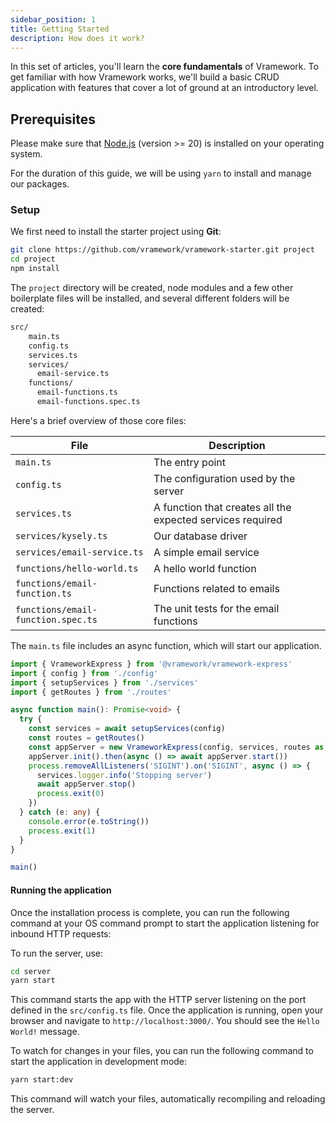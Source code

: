 ```yaml
---
sidebar_position: 1
title: Getting Started
description: How does it work?
---
```


In this set of articles, you'll learn the **core fundamentals** of Vramework. To get familiar with how Vramework works, we'll build a basic CRUD application with features that cover a lot of ground at an introductory level.

## Prerequisites

Please make sure that [Node.js](https://nodejs.org) (version >= 20) is installed on your operating system.

For the duration of this guide, we will be using `yarn` to install and manage our packages.

### Setup

We first need to install the starter project using **Git**:

```bash
git clone https://github.com/vramework/vramework-starter.git project
cd project
npm install
```

The `project` directory will be created, node modules and a few other boilerplate files will be installed, and several different folders will be created:

```bash
src/
    main.ts
    config.ts
    services.ts
    services/
      email-service.ts
    functions/
      email-functions.ts
      email-functions.spec.ts
```

Here's a brief overview of those core files:

| **File**                    | **Description**                                                                                             |
|-----------------------------|-------------------------------------------------------------------------------------------------------------|
| `main.ts`                   | The entry point                                                                                           |
| `config.ts`                 | The configuration used by the server                                                                      |
| `services.ts`               | A function that creates all the expected services required                                                 |
| `services/kysely.ts`        | Our database driver                                                                                         |
| `services/email-service.ts` | A simple email service                                                                                    |
| `functions/hello-world.ts`  | A hello world function                                                                                     |
| `functions/email-function.ts` | Functions related to emails                                                                              |
| `functions/email-function.spec.ts` | The unit tests for the email functions                                                                |

The `main.ts` file includes an async function, which will start our application.

```typescript
import { VrameworkExpress } from '@vramework/vramework-express'
import { config } from './config'
import { setupServices } from './services'
import { getRoutes } from './routes'

async function main(): Promise<void> {
  try {
    const services = await setupServices(config)
    const routes = getRoutes()
    const appServer = new VrameworkExpress(config, services, routes as any)
    appServer.init().then(async () => await appServer.start())
    process.removeAllListeners('SIGINT').on('SIGINT', async () => {
      services.logger.info('Stopping server')
      await appServer.stop()
      process.exit(0)
    })
  } catch (e: any) {
    console.error(e.toString())
    process.exit(1)
  }
}

main()
```

#### Running the application

Once the installation process is complete, you can run the following command at your OS command prompt to start the application listening for inbound HTTP requests:

To run the server, use:

```bash
cd server
yarn start
```

This command starts the app with the HTTP server listening on the port defined in the `src/config.ts` file. Once the application is running, open your browser and navigate to `http://localhost:3000/`. You should see the `Hello World!` message.

To watch for changes in your files, you can run the following command to start the application in development mode:

```bash
yarn start:dev
```

This command will watch your files, automatically recompiling and reloading the server.
